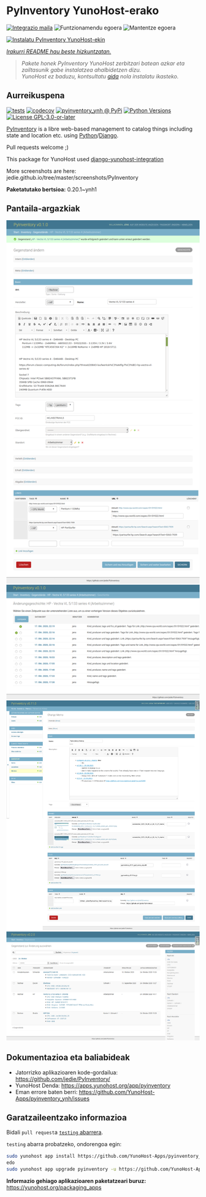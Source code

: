 <!--
Ohart ongi: README hau automatikoki sortu da <https://github.com/YunoHost/apps/tree/master/tools/readme_generator>ri esker
EZ editatu eskuz.
-->

# PyInventory YunoHost-erako

[![Integrazio maila](https://dash.yunohost.org/integration/pyinventory.svg)](https://ci-apps.yunohost.org/ci/apps/pyinventory/) ![Funtzionamendu egoera](https://ci-apps.yunohost.org/ci/badges/pyinventory.status.svg) ![Mantentze egoera](https://ci-apps.yunohost.org/ci/badges/pyinventory.maintain.svg)

[![Instalatu PyInventory YunoHost-ekin](https://install-app.yunohost.org/install-with-yunohost.svg)](https://install-app.yunohost.org/?app=pyinventory)

*[Irakurri README hau beste hizkuntzatan.](./ALL_README.md)*

> *Pakete honek PyInventory YunoHost zerbitzari batean azkar eta zailtasunik gabe instalatzea ahalbidetzen dizu.*  
> *YunoHost ez baduzu, kontsultatu [gida](https://yunohost.org/install) nola instalatu ikasteko.*

## Aurreikuspena

[![tests](https://github.com/YunoHost-Apps/pyinventory_ynh/actions/workflows/tests.yml/badge.svg?branch=main)](https://github.com/YunoHost-Apps/pyinventory_ynh/actions/workflows/tests.yml)
[![codecov](https://codecov.io/github/jedie/pyinventory_ynh/branch/main/graph/badge.svg)](https://app.codecov.io/github/jedie/pyinventory_ynh)
[![pyinventory_ynh @ PyPi](https://img.shields.io/pypi/v/pyinventory_ynh?label=pyinventory_ynh%20%40%20PyPi)](https://pypi.org/project/pyinventory_ynh/)
[![Python Versions](https://img.shields.io/pypi/pyversions/pyinventory_ynh)](https://github.com/YunoHost-Apps/pyinventory_ynh/blob/main/pyproject.toml)
[![License GPL-3.0-or-later](https://img.shields.io/pypi/l/pyinventory_ynh)](https://github.com/YunoHost-Apps/pyinventory_ynh/blob/main/LICENSE)

[PyInventory](https://github.com/jedie/PyInventory) is a libre web-based management to catalog things including state and location etc. using [Python](https://www.python.org/)/[Django](https://www.djangoproject.com/).

Pull requests welcome ;)

This package for YunoHost used [django-yunohost-integration](https://github.com/YunoHost-Apps/django_yunohost_integration)

More screenshots are here: jedie.github.io/tree/master/screenshots/PyInventory


**Paketatutako bertsioa:** 0.20.1~ynh1

## Pantaila-argazkiak

![PyInventory(r)en pantaila-argazkia](./doc/screenshots/pyinventory_v010_screenshot_2.png)
![PyInventory(r)en pantaila-argazkia](./doc/screenshots/pyinventory_v010_screenshot_3.png)
![PyInventory(r)en pantaila-argazkia](./doc/screenshots/pyinventory_v0110_screenshot_memo_1.png)
![PyInventory(r)en pantaila-argazkia](./doc/screenshots/pyinventory_v020_screenshot_1.png)

## Dokumentazioa eta baliabideak

- Jatorrizko aplikazioaren kode-gordailua: <https://github.com/jedie/PyInventory/>
- YunoHost Denda: <https://apps.yunohost.org/app/pyinventory>
- Eman errore baten berri: <https://github.com/YunoHost-Apps/pyinventory_ynh/issues>

## Garatzaileentzako informazioa

Bidali `pull request`a [`testing` abarrera](https://github.com/YunoHost-Apps/pyinventory_ynh/tree/testing).

`testing` abarra probatzeko, ondorengoa egin:

```bash
sudo yunohost app install https://github.com/YunoHost-Apps/pyinventory_ynh/tree/testing --debug
edo
sudo yunohost app upgrade pyinventory -u https://github.com/YunoHost-Apps/pyinventory_ynh/tree/testing --debug
```

**Informazio gehiago aplikazioaren paketatzeari buruz:** <https://yunohost.org/packaging_apps>
